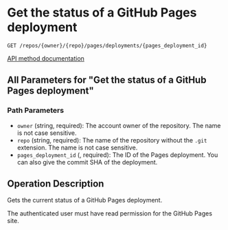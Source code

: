 # Get the status of a GitHub Pages deployment

`GET /repos/{owner}/{repo}/pages/deployments/{pages_deployment_id}`

[API method documentation](https://docs.github.com/rest/pages/pages#get-the-status-of-a-github-pages-deployment)

## All Parameters for "Get the status of a GitHub Pages deployment"

### Path Parameters

- `owner` (string, required): The account owner of the repository. The name is not case sensitive.
- `repo` (string, required): The name of the repository without the `.git` extension. The name is not case sensitive.
- `pages_deployment_id` (, required): The ID of the Pages deployment. You can also give the commit SHA of the deployment.

## Operation Description

Gets the current status of a GitHub Pages deployment.

The authenticated user must have read permission for the GitHub Pages site.
